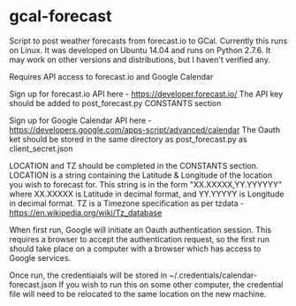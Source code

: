 # gcal-forecast
Script to post weather forecasts from forecast.io to GCal.
Currently this runs on Linux. It was developed on Ubuntu 14.04 and runs on Python 2.7.6. It may work on other versions and distributions, but I haven't verified any.

Requires API access to forecast.io and Google Calendar

Sign up for forecast.io API here - https://developer.forecast.io/
The API key should be added to post_forecast.py CONSTANTS section

Sign up for Google Calendar API here - https://developers.google.com/apps-script/advanced/calendar
The Oauth ket should be stored in the same directory as post_forecast.py as client_secret.json

LOCATION and TZ should be completed in the CONSTANTS section. LOCATION is a string containing the Latitude & Longitude of the location you wish to forecast for. This string is in the form "XX.XXXXX,YY.YYYYYY" where XX.XXXXX is Latitude in decimal format, and YY.YYYYY is Longitude in decimal format. TZ is a Timezone specification as per tzdata - https://en.wikipedia.org/wiki/Tz_database

When first run, Google will initiate an Oauth authentication session. This requires a browser to accept the authentication request, so the first run should take place on a computer with a browser which has access to Google services.

Once run, the credentiaials will be stored in ~/.credentials/calendar-forecast.json
If you wish to run this on some other computer, the credential file will need to be relocated to the same location on the new machine.
